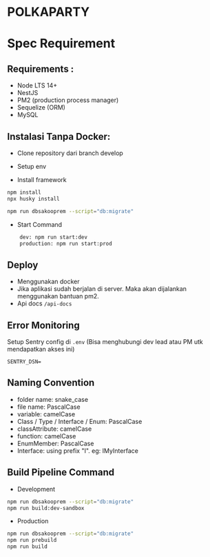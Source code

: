 # POLKAPARTY

# Spec Requirement
## Requirements :
- Node LTS 14+
- NestJS
- PM2 (production process manager)
- Sequelize (ORM)
- MySQL

## Instalasi Tanpa Docker:
- Clone repository dari branch develop

- Setup env

- Install framework

```bash
npm install
npx husky install
```

```bash
npm run dbsakooprem --script="db:migrate"
```

- Start Command
```bash
    dev: npm run start:dev
    production: npm run start:prod
```

## Deploy
- Menggunakan docker
- Jika aplikasi sudah berjalan di server. Maka akan dijalankan menggunakan bantuan pm2.
- Api docs `/api-docs` 
## Error Monitoring

Setup Sentry config di `.env` (Bisa menghubungi dev lead atau PM utk mendapatkan akses ini)
```
SENTRY_DSN=
```

## Naming Convention
- folder name: snake_case
- file name: PascalCase
- variable: camelCase
- Class / Type / Interface / Enum: PascalCase
- classAttribute: camelCase
- function: camelCase
- EnumMember: PascalCase
- Interface: using prefix "I". eg: IMyInterface

## Build Pipeline Command
- Development
```bash
npm run dbsakooprem --script="db:migrate"
npm run build:dev-sandbox
```
- Production
```bash
npm run dbsakooprem --script="db:migrate"
npm run prebuild
npm run build
```